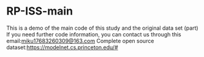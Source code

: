 # RP-ISS-main
This is a demo of the main code of this study and the original data set (part)
If you need further code information, you can contact us through this email:miku17683260309@163.com
Complete open source dataset:https://modelnet.cs.princeton.edu/#
